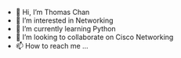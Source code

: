 - 👋 Hi, I’m Thomas Chan 
- 👀 I’m interested in Networking
- 🌱 I’m currently learning Python
- 💞️ I’m looking to collaborate on Cisco Networking
- 📫 How to reach me ...

<!---
tcmh5103/tcmh5103 is a ✨ special ✨ repository because its `README.md` (this file) appears on your GitHub profile.
You can click the Preview link to take a look at your changes.
--->
